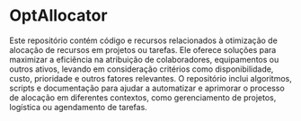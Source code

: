 # OptAllocator

Este repositório contém código e recursos relacionados à otimização de alocação de recursos em projetos ou tarefas. Ele oferece soluções para maximizar a eficiência na atribuição de colaboradores, equipamentos ou outros ativos, levando em consideração critérios como disponibilidade, custo, prioridade e outros fatores relevantes. O repositório inclui algoritmos, scripts e documentação para ajudar a automatizar e aprimorar o processo de alocação em diferentes contextos, como gerenciamento de projetos, logística ou agendamento de tarefas.

